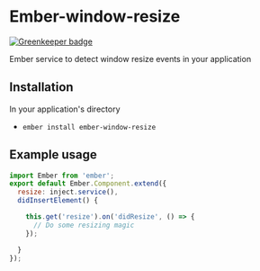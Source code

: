 # Ember-window-resize

[![Greenkeeper badge](https://badges.greenkeeper.io/mayko780/ember-window-resize.svg)](https://greenkeeper.io/)

Ember service to detect window resize events in your application

## Installation

In your application's directory

* `ember install ember-window-resize`


## Example usage

```javascript
import Ember from 'ember';
export default Ember.Component.extend({
  resize: inject.service(),
  didInsertElement() {

    this.get('resize').on('didResize', () => {
      // Do some resizing magic
    });

  }
});
```